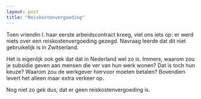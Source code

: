 ```yaml
---
layout: post
title: "Reiskostenvergoeding"
---
```


Toen vriendin I. haar eerste arbeidscontract kreeg, viel ons iets op: er werd niets over een reiskostenvergoeding gezegd. Navraag leerde dat dit niet gebruikelijk is in Zwitserland.

Het is eigenlijk ook gek dat dat in Nederland wel zo is. Immers, waarom zou je subsidie geven aan mensen die ver van hun werk wonen? Dat is toch hun keuze? Waarom zou de werkgever hiervoor moeten betalen? Bovendien levert het alleen maar extra verkeer op.

Nog niet zo gek dus, dat er geen reiskostenvergoeding is.
